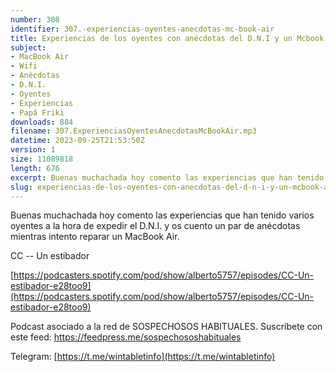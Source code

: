 ```yaml
---
number: 308
identifier: 307.-experiencias-oyentes-anecdotas-mc-book-air
title: Experiencias de los oyentes con anécdotas del D.N.I y un Mcbook Air
subject:
- MacBook Air
- Wifi
- Anécdotas
- D.N.I.
- Oyentes
- Experiencias
- Papá Friki
downloads: 884
filename: 307.ExperienciasOyentesAnecdotasMcBookAir.mp3
datetime: 2023-09-25T21:53:50Z
version: 1
size: 11089818
length: 676
excerpt: Buenas muchachada hoy comento las experiencias que han tenido varios oyentes a la hora de expedir el D.N.I. y os cuento un par de anécodtas mientras intento reparar un mcBook Air
slug: experiencias-de-los-oyentes-con-anecdotas-del-d-n-i-y-un-mcbook-air
---
```

Buenas muchachada hoy comento las experiencias que han tenido varios oyentes a la hora de expedir el D.N.I. y os cuento un par de anécdotas mientras intento reparar un MacBook Air.

CC -- Un estibador

[https://podcasters.spotify.com/pod/show/alberto5757/episodes/CC-Un-estibador-e28too9](https://podcasters.spotify.com/pod/show/alberto5757/episodes/CC-Un-estibador-e28too9)

Podcast asociado a la red de SOSPECHOSOS HABITUALES. Suscríbete con este feed: https://feedpress.me/sospechososhabituales

Telegram: [https://t.me/wintabletinfo](https://t.me/wintabletinfo)